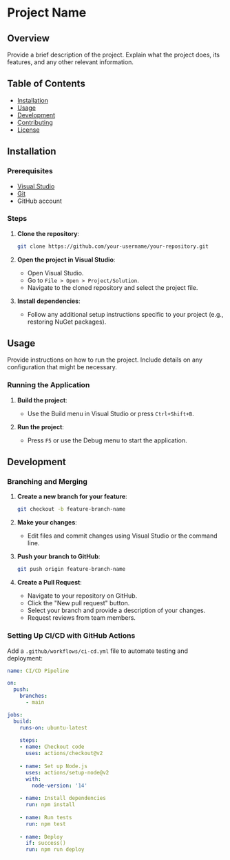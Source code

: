 # Project Name

## Overview

Provide a brief description of the project. Explain what the project does, its features, and any other relevant information.

## Table of Contents

- [Installation](#installation)
- [Usage](#usage)
- [Development](#development)
- [Contributing](#contributing)
- [License](#license)

## Installation

### Prerequisites

- [Visual Studio](https://visualstudio.microsoft.com/)
- [Git](https://git-scm.com/)
- GitHub account

### Steps

1. **Clone the repository**:
    ```bash
    git clone https://github.com/your-username/your-repository.git
    ```
2. **Open the project in Visual Studio**:
    - Open Visual Studio.
    - Go to `File > Open > Project/Solution`.
    - Navigate to the cloned repository and select the project file.

3. **Install dependencies**:
    - Follow any additional setup instructions specific to your project (e.g., restoring NuGet packages).

## Usage

Provide instructions on how to run the project. Include details on any configuration that might be necessary.

### Running the Application

1. **Build the project**:
    - Use the Build menu in Visual Studio or press `Ctrl+Shift+B`.

2. **Run the project**:
    - Press `F5` or use the Debug menu to start the application.

## Development

### Branching and Merging

1. **Create a new branch for your feature**:
    ```bash
    git checkout -b feature-branch-name
    ```
2. **Make your changes**:
    - Edit files and commit changes using Visual Studio or the command line.

3. **Push your branch to GitHub**:
    ```bash
    git push origin feature-branch-name
    ```

4. **Create a Pull Request**:
    - Navigate to your repository on GitHub.
    - Click the "New pull request" button.
    - Select your branch and provide a description of your changes.
    - Request reviews from team members.

### Setting Up CI/CD with GitHub Actions

Add a `.github/workflows/ci-cd.yml` file to automate testing and deployment:

```yaml
name: CI/CD Pipeline

on:
  push:
    branches:
      - main

jobs:
  build:
    runs-on: ubuntu-latest
    
    steps:
    - name: Checkout code
      uses: actions/checkout@v2
      
    - name: Set up Node.js
      uses: actions/setup-node@v2
      with:
        node-version: '14'
      
    - name: Install dependencies
      run: npm install
      
    - name: Run tests
      run: npm test
      
    - name: Deploy
      if: success()
      run: npm run deploy
